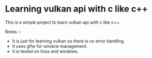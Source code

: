 # Learning vulkan api with c like c++

This is a simple project to learn vulkan api with c like c++.

Notes :-
- It is just for learning vulkan so there is no error handling.
- It uses glfw for window management.
- It is tested on linux and windows.